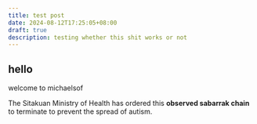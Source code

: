 ```yaml
---
title: test post
date: 2024-08-12T17:25:05+08:00
draft: true
description: testing whether this shit works or not
---
```

## hello
welcome to michaelsof

The Sitakuan Ministry of Health has ordered this **observed sabarrak chain** to terminate to prevent the spread of autism.
